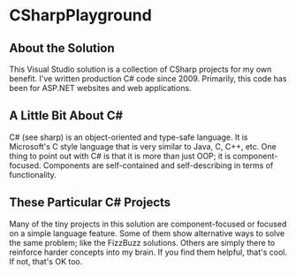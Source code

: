 # CSharpPlayground

## About the Solution
This Visual Studio solution is a collection of CSharp projects for my own benefit. I've written production C# code since 2009. Primarily, this code has been for ASP.NET websites and web applications.

## A Little Bit About C#
C# (see sharp) is an object-oriented and type-safe language. It is Microsoft's C style language that is very similar to Java, C, C++, etc. One thing to point out with C# is that it is more than just OOP; it is component-focused. Components are self-contained and self-describing in terms of functionality.

## These Particular C# Projects
Many of the tiny projects in this solution are component-focused or focused on a simple language feature. Some of them show alternative ways to solve the same problem; like the FizzBuzz solutions. Others are simply there to reinforce harder concepts into my brain. If you find them helpful, that's cool. If not, that's OK too.
